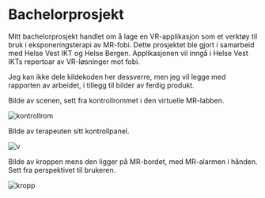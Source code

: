 # Bachelorprosjekt

Mitt bachelorprosjekt handlet om å lage en VR-applikasjon som et verktøy til bruk i eksponeringsterapi av MR-fobi. Dette prosjektet ble gjort i samarbeid med Helse Vest IKT og Helse Bergen. Applikasjonen vil inngå i Helse Vest IKTs repertoar av VR-løsninger mot fobi.

Jeg kan ikke dele kildekoden her dessverre, men jeg vil legge med rapporten av arbeidet, i tillegg til bilder av ferdig produkt.

Bilde av scenen, sett fra kontrollrommet i den virtuelle MR-labben.

![kontrollrom](https://user-images.githubusercontent.com/97899685/170272468-935b5cc1-c1b6-45b4-bbf3-51f0b82d640b.PNG)

Bilde av terapeuten sitt kontrollpanel.

![v](https://user-images.githubusercontent.com/97899685/170272718-4374483c-8991-4ff4-82f3-50fdc49b8ac8.PNG)

Bilde av kroppen mens den ligger på MR-bordet, med MR-alarmen i hånden. Sett fra perspektivet til brukeren.

![kropp](https://user-images.githubusercontent.com/97899685/170272874-185f783c-bf85-46fb-b121-e3c8b1a68f92.PNG)
